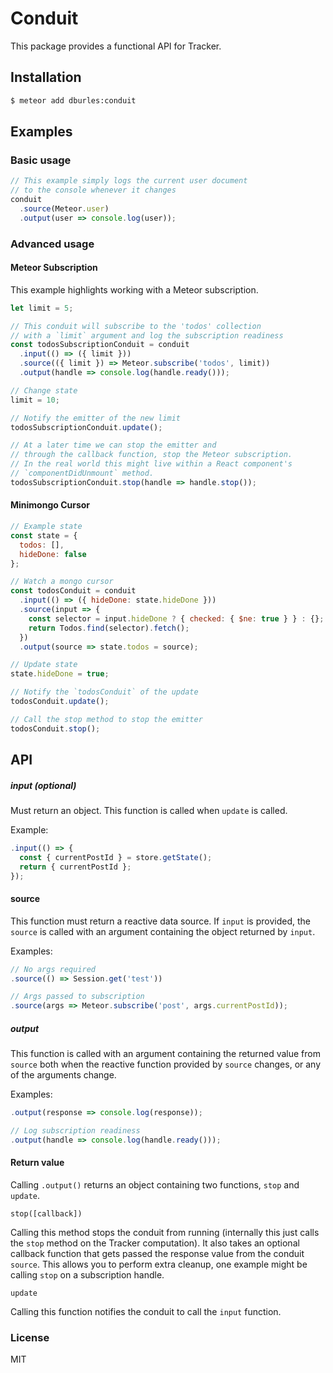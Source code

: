 # Conduit

This package provides a functional API for Tracker.

## Installation

```sh
$ meteor add dburles:conduit
```

## Examples

### Basic usage

```js
// This example simply logs the current user document
// to the console whenever it changes
conduit
  .source(Meteor.user)
  .output(user => console.log(user));
```

### Advanced usage

#### Meteor Subscription

This example highlights working with a Meteor subscription.

```js
let limit = 5;

// This conduit will subscribe to the 'todos' collection
// with a `limit` argument and log the subscription readiness
const todosSubscriptionConduit = conduit
  .input(() => ({ limit }))
  .source(({ limit }) => Meteor.subscribe('todos', limit))
  .output(handle => console.log(handle.ready()));

// Change state
limit = 10;

// Notify the emitter of the new limit
todosSubscriptionConduit.update();

// At a later time we can stop the emitter and
// through the callback function, stop the Meteor subscription.
// In the real world this might live within a React component's
// `componentDidUnmount` method.
todosSubscriptionConduit.stop(handle => handle.stop());
```

#### Minimongo Cursor

```js
// Example state
const state = {
  todos: [],
  hideDone: false
};

// Watch a mongo cursor
const todosConduit = conduit
  .input(() => ({ hideDone: state.hideDone }))
  .source(input => {
    const selector = input.hideDone ? { checked: { $ne: true } } : {};
    return Todos.find(selector).fetch();
  })
  .output(source => state.todos = source);

// Update state
state.hideDone = true;

// Notify the `todosConduit` of the update
todosConduit.update();

// Call the stop method to stop the emitter
todosConduit.stop();
```

## API

##### input (optional)

Must return an object. This function is called when `update` is called.

Example:

```js
.input(() => {
  const { currentPostId } = store.getState();
  return { currentPostId };
});
```

####  source

This function must return a reactive data source. If `input` is provided, the `source` is called with an argument containing the object returned by `input`.

Examples:

```js
// No args required
.source(() => Session.get('test'))

// Args passed to subscription
.source(args => Meteor.subscribe('post', args.currentPostId));
```

##### output

This function is called with an argument containing the returned value from `source` both when the reactive function provided by `source` changes, or any of the arguments change.

Examples:

```js
.output(response => console.log(response));

// Log subscription readiness
.output(handle => console.log(handle.ready()));
```

#### Return value

Calling `.output()` returns an object containing two functions, `stop` and `update`.

```
stop([callback])
```

Calling this method stops the conduit from running (internally this just calls the `stop` method on the Tracker computation). It also takes an optional callback function that gets passed the response value from the conduit `source`. This allows you to perform extra cleanup, one example might be calling `stop` on a subscription handle.

```
update
```

Calling this function notifies the conduit to call the `input` function.

### License

MIT
